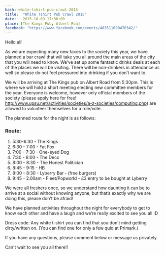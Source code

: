 ```yaml
---
hash: white-tshirt-pub-crawl-2015
title:  "White Tshirt Pub Crawl 2015"
date:   2015-16-09 17:30:00
place: [The Kings Pub, Albert Roa]
facebook: "https://www.facebook.com/events/463511090476342/"
---
```


Hello all! 

As we are expecting many new faces to the society this year, we have planned a bar crawl that will take you all around the main areas of the city that you will need to know. We've set up some fantastic drinks deals at each of the places we will be visiting. There will be non-drinkers in attendance as well so please do not feel pressured into drinking if you don’t want to.

We will be arriving at The Kings pub on Albert Road from 5:30pm. This is where we will hold a short meeting electing new committee members for the year. Everyone is welcome, however only official members of the society (please apply here for free! http://www.upsu.net/activities/societies/a-z-societies/computing.php) are allowed to volunteer themselves for a role/vote.

The planned route for the night is as follows:

### Route:

<ol class="crawlroute">
    <li><span>5:30-6:30</span> - The Kings</li>
    <li><span>6:30 - 7:00</span> - Fat Fox</li>
    <li><span>7:00 - 7:30</span> - One-eyed Dog</li>
    <li><span>7:30 - 8:00</span> - The Deco</li>
    <li><span>8:00 - 8:30</span> - The Honest Politician</li>
    <li><span>8:45 - 9:15</span> - HB</li>
    <li><span>8:00 - 8:30</span> - Lyberry Bar - (free burgers)</li>
    <li><span>9:45 - 2.00am</span> - Fleet/Popworld - £3 entry to be bought at Lyberry</li>
</ol>

We were all freshers once, so we understand how daunting it can be to arrive at a social without knowing anyone, but that’s exactly why we are doing this, please don’t be afraid! 

We have planned activities throughout the night for everybody to get to know each other and have a laugh and we’re really excited to see you all :D

Dress code: Any white t-shirt you can find that you don’t mind getting dirty/written on. (You can find one for only a few quid at Primark.)

If you have any questions, please comment below or message us privately.

Can't wait to see you all there!!
